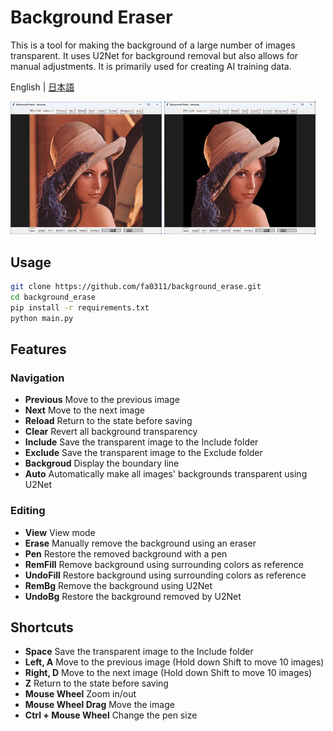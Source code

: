 # Background Eraser

This is a tool for making the background of a large number of images transparent.
It uses U2Net for background removal but also allows for manual adjustments.
It is primarily used for creating AI training data.

English | [日本語](README-ja.md)

<img src="image/README/1730130814363.png" width="48%">
<img src="image/README/1730131090907.png" width="48%">

## Usage

```bash
git clone https://github.com/fa0311/background_erase.git
cd background_erase
pip install -r requirements.txt
python main.py
```

## Features

### Navigation

- **Previous** Move to the previous image
- **Next** Move to the next image
- **Reload** Return to the state before saving
- **Clear** Revert all background transparency
- **Include** Save the transparent image to the Include folder
- **Exclude** Save the transparent image to the Exclude folder
- **Backgroud** Display the boundary line
- **Auto** Automatically make all images' backgrounds transparent using U2Net

### Editing

- **View** View mode
- **Erase** Manually remove the background using an eraser
- **Pen** Restore the removed background with a pen
- **RemFill** Remove background using surrounding colors as reference
- **UndoFill** Restore background using surrounding colors as reference
- **RemBg** Remove the background using U2Net
- **UndoBg** Restore the background removed by U2Net

## Shortcuts

- **Space** Save the transparent image to the Include folder
- **Left, A** Move to the previous image (Hold down Shift to move 10 images)
- **Right, D** Move to the next image  (Hold down Shift to move 10 images)
- **Z** Return to the state before saving
- **Mouse Wheel** Zoom in/out
- **Mouse Wheel Drag** Move the image
- **Ctrl + Mouse Wheel** Change the pen size
